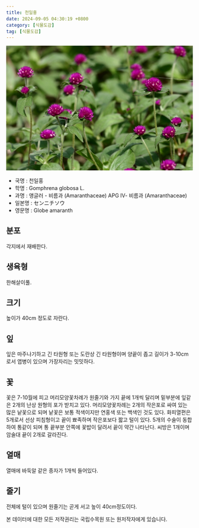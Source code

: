 ```yaml
---
title: 천일홍
date: 2024-09-05 04:30:19 +0800
category: [식물도감]
tag: [식물도감]
---
```




![천일홍](/assets/img/fileUpload/plants/basic/Amaranthaceae/Gomphrena/13282/13282_1_th2.jpg)
- 국명 : 천일홍
- 학명 : Gomphrena globosa L.
- 과명 : 앵글러 - 비름과 (Amaranthaceae) APG Ⅳ- 비름과 (Amaranthaceae)
- 일본명 : センニチソウ
- 영문명 : Globe amaranth


## 분포
각지에서 재배한다.
## 생육형
한해살이풀.
## 크기
높이가 40cm 정도로 자란다.
## 잎
잎은 마주나기하고 긴 타원형 또는 도란상 긴 타원형이며 양끝이 좁고 길이가 3-10cm로서 엽병이 있으며 가장자리는 밋밋하다.
## 꽃
꽃은 7-10월에 피고 머리모양꽃차례가 원줄기와 가지 끝에 1개씩 달리며 밑부분에 잎같은 2개의 난상 원형의 포가 받치고 있다. 머리모양꽃차례는 2개의 작은포로 싸여 있는 많은 낱꽃으로 되며 낱꽃은 보통 적색이지만 연홍색 또는 백색인 것도 있다. 화피열편은 5개로서 선상 피침형이고 끝이 뾰족하며 작은포보다 짧고 털이 있다. 5개의 수술이 동합하여 통같이 되며 통 끝부분 안쪽에 꽃밥이 달려서 끝이 약간 나타난다. 씨방은 1개이며 암술대 끝이 2개로 갈라진다.
## 열매
열매에 바둑알 같은 종자가 1개씩 들어있다.
## 줄기
전체에 털이 있으며 원줄기는 곧게 서고 높이 40cm정도이다.






본 데이터에 대한 모든 저작권리는 국립수목원 또는 원저작자에게 있습니다.
